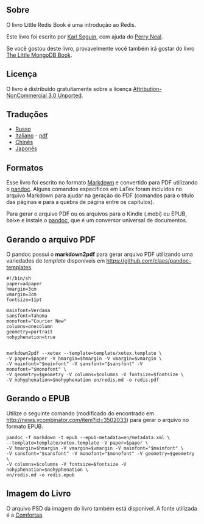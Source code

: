## Sobre ##
O livro Little Redis Book é uma introdução ao Redis.
<!-- The Little Redis Book is a free book introducing Redis. -->

Este livro foi escrito por [Karl Seguin](http://openmymind.net), com ajuda do [Perry Neal](http://twitter.com/perryneal).
<!-- The book was written by Karl Seguin, with Perry Neal's assistance. -->

Se você gostou deste livro, provavelmente você também irá gostar do livro [The Little MongoDB Book](http://openmymind.net/2011/3/28/The-Little-MongoDB-Book/).
<!-- If you liked this book, maybe you'll also like The Little MongoDB Book. -->

## Licença ##
O livro é distribuído gratuitamente sobre a licença [Attribution-NonCommercial 3.0 Unported](<http://creativecommons.org/licenses/by-nc/3.0/legalcode>).

## Traduções ##

* [Russo](https://github.com/kondratovich/the-little-redis-book)
* [Italiano](https://github.com/sandroconforto/the-little-redis-book) - [pdf](https://github.com/sandroconforto/the-little-redis-book/raw/master/book/redisIt.pdf)
* [Chinês](https://github.com/JasonLai256/the-little-redis-book)
* [Japonês](https://github.com/craftgear/the-little-redis-book/)

## Formatos ##

Esse livro foi escrito no formato [Markdown](http://daringfireball.net/projects/markdown/) e convertido para PDF utilizando o [pandoc](http://johnmacfarlane.net/pandoc/). Alguns comandos específicos em LaTex foram incluídos no arquivo Markdown para ajudar na geração do PDF (comandos para o título das páginas e para a quebra de página entre os capítulos).

<!-- The book is written in [Markdown](http://daringfireball.net/projects/markdown/) and converted to PDF using [pandoc](http://johnmacfarlane.net/pandoc/). A few LaTex specific commands have been placed in the Markdown file to help with PDF-generation (namely for the title page and to create page breaks between chapters). -->

Para gerar o arquivo PDF ou os arquivos para o Kindle (.mobi) ou EPUB, baixe e instale o [pandoc](http://johnmacfarlane.net/pandoc/), que é um conversor universal de documentos.

<!-- To generate PDF, Kindle and EPUB formats, download and install [pandoc](http://johnmacfarlane.net/pandoc/), a universal document converter. -->

## Gerando o arquivo PDF ##

O pandoc possui o **markdown2pdf** para gerar arquivo PDF utilizando uma variedades de *template* disponíveis em <https://github.com/claes/pandoc-templates>.

<!-- pandoc includes markdown2pdf to generate the PDF using a variation of https://github.com/claes/pandoc-templates: -->

	#!/bin/sh
	paper=a4paper
	hmargin=3cm
	vmargin=3cm
	fontsize=11pt

	mainfont=Verdana
	sansfont=Tahoma
	monofont="Courier New"
	columns=onecolumn
	geometry=portrait
	nohyphenation=true


	markdown2pdf --xetex --template=template/xetex.template \
	-V paper=$paper -V hmargin=$hmargin -V vmargin=$vmargin \
	-V mainfont="$mainfont" -V sansfont="$sansfont" -V monofont="$monofont" \
	-V geometry=$geometry -V columns=$columns -V fontsize=$fontsize \
	-V nohyphenation=$nohyphenation en/redis.md -o redis.pdf

## Gerando o EPUB ##
Utilize o seguinte comando (modificado do encontrado em <http://news.ycombinator.com/item?id=3502033>) para gerar o arquivo no formato EPUB.

<!-- Use the following command (modified from the one found at <http://news.ycombinator.com/item?id=3502033>) to generate the EPUB: -->

	pandoc -f markdown -t epub --epub-metadata=en/metadata.xml \
	--template=template/xetex.template -V paper=$paper \
	-V hmargin=$hmargin -V vmargin=$vmargin -V mainfont="$mainfont" \
	-V sansfont="$sansfont" -V monofont="$monofont" -V geometry=$geometry \
	-V columns=$columns -V fontsize=$fontsize -V nohyphenation=$nohyphenation \
	en/redis.md -o redis.epub

## Imagem do Livro ##
O arquivo PSD da imagem do livro também está disponível. A fonte utilizada é a [Comfortaa](http://www.dafont.com/comfortaa.font).

<!-- A PSD of the title image is included. The font used is [Comfortaa](http://www.dafont.com/comfortaa.font). -->

